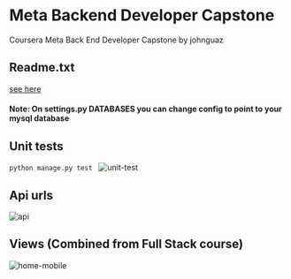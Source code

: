 # Meta Backend Developer Capstone

Coursera Meta Back End Developer Capstone by johnguaz

## Readme.txt
[see here](Readme.txt)

#### Note: On settings.py DATABASES you can change config to point to your mysql database

## Unit tests
```python manage.py test ```
![unit-test](doc/utest.png)

## Api urls
![api](doc/apipath.png)


## Views (Combined from Full Stack course)
![home-mobile](doc/home.png)
